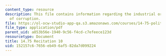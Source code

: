 ```yaml
---
content_type: resource
description: This file contains information regarding the industrial organization
  of corruption.
file: https://ol-ocw-studio-app-qa.s3.amazonaws.com/courses/14-75-political-economy-and-economic-development-fall-2012/152157c67656eb496af582da7d099224_MIT14_75F12_Recitation10.pdf
file_type: application/pdf
parent_uid: a853b56e-1940-9c56-f4cd-c7efeece123d
resourcetype: Document
title: 14.75 Recitation 10
uid: 152157c6-7656-eb49-6af5-82da7d099224
---
```

